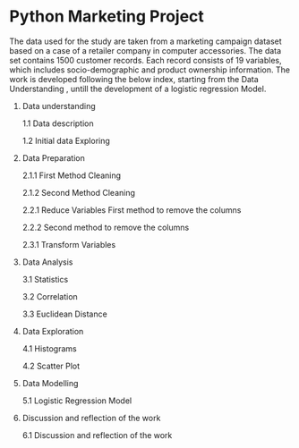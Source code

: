 # Python Marketing Project

The data used for the study are taken from a marketing campaign dataset based on a case of a retailer company in computer accessories. The data set contains 1500 customer records. Each record consists of 19 variables, which includes socio-demographic and product ownership information. 
The work is developed following the below index, starting from the Data Understanding , untill the development of a logistic regression Model.


1.	Data understanding 

    1.1	Data description

    1.2	Initial data Exploring


2.	Data Preparation 

    2.1.1  First Method Cleaning
          
    2.1.2  Second Method Cleaning

    2.2.1  Reduce Variables First method to remove the columns
          
    2.2.2  Second method to remove the columns

    2.3.1  Transform Variables


3.	Data Analysis 
 
    3.1	Statistics

    3.2	Correlation

    3.3	Euclidean Distance


4.	Data Exploration

    4.1	Histograms

    4.2	Scatter Plot


5.	Data Modelling

    5.1	Logistic Regression Model

6.  Discussion and reflection of the work 
 
    6.1 Discussion and reflection of the work 
